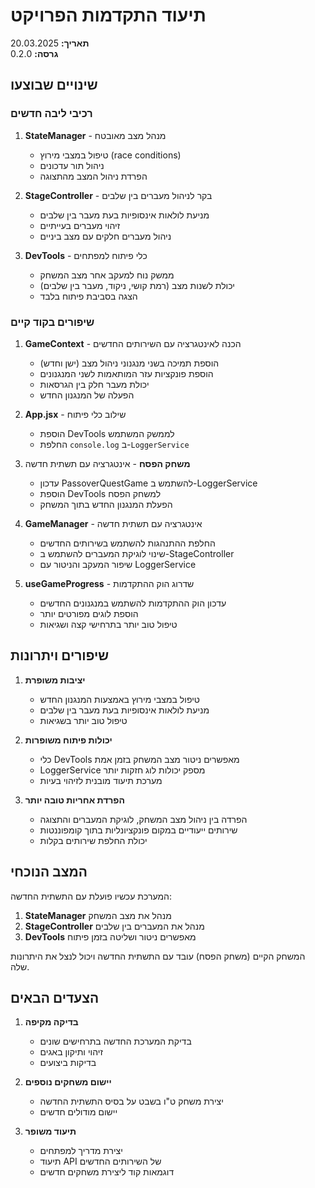 # תיעוד התקדמות הפרויקט

**תאריך:** 20.03.2025  
**גרסה:** 0.2.0

## שינויים שבוצעו

### רכיבי ליבה חדשים

1. **StateManager** - מנהל מצב מאובטח
   - טיפול במצבי מירוץ (race conditions)
   - ניהול תור עדכונים
   - הפרדת ניהול המצב מהתצוגה

2. **StageController** - בקר לניהול מעברים בין שלבים
   - מניעת לולאות אינסופיות בעת מעבר בין שלבים
   - זיהוי מעברים בעייתיים
   - ניהול מעברים חלקים עם מצב ביניים

3. **DevTools** - כלי פיתוח למפתחים
   - ממשק נוח למעקב אחר מצב המשחק
   - יכולת לשנות מצב (רמת קושי, ניקוד, מעבר בין שלבים)
   - הצגה בסביבת פיתוח בלבד

### שיפורים בקוד קיים

1. **GameContext** - הכנה לאינטגרציה עם השירותים החדשים
   - הוספת תמיכה בשני מנגנוני ניהול מצב (ישן וחדש)
   - הוספת פונקציות עזר המותאמות לשני המנגנונים
   - יכולת מעבר חלק בין הגרסאות
   - הפעלה של המנגנון החדש

2. **App.jsx** - שילוב כלי פיתוח
   - הוספת DevTools לממשק המשתמש
   - החלפת `console.log` ב-`LoggerService`

3. **משחק הפסח** - אינטגרציה עם תשתית חדשה
   - עדכון PassoverQuestGame להשתמש ב-LoggerService
   - הוספת DevTools למשחק הפסח
   - הפעלת המנגנון החדש בתוך המשחק

4. **GameManager** - אינטגרציה עם תשתית חדשה
   - החלפת ההתנהגות להשתמש בשירותים החדשים
   - שינוי לוגיקת המעברים להשתמש ב-StageController
   - שיפור המעקב והניטור עם LoggerService

5. **useGameProgress** - שדרוג הוק ההתקדמות
   - עדכון הוק ההתקדמות להשתמש במנגנונים החדשים
   - הוספת לוגים מפורטים יותר
   - טיפול טוב יותר בתרחישי קצה ושגיאות

## שיפורים ויתרונות

1. **יציבות משופרת**
   - טיפול במצבי מירוץ באמצעות המנגנון החדש
   - מניעת לולאות אינסופיות בעת מעבר בין שלבים
   - טיפול טוב יותר בשגיאות

2. **יכולות פיתוח משופרות**
   - כלי DevTools מאפשרים ניטור מצב המשחק בזמן אמת
   - LoggerService מספק יכולות לוג חזקות יותר
   - מערכת תיעוד מובנית לזיהוי בעיות

3. **הפרדת אחריות טובה יותר**
   - הפרדה בין ניהול מצב המשחק, לוגיקת המעברים והתצוגה
   - שירותים ייעודיים במקום פונקציונליות בתוך קומפוננטות
   - יכולת החלפת שירותים בקלות

## המצב הנוכחי

המערכת עכשיו פועלת עם התשתית החדשה:

1. **StateManager** מנהל את מצב המשחק
2. **StageController** מנהל את המעברים בין שלבים
3. **DevTools** מאפשרים ניטור ושליטה בזמן פיתוח

המשחק הקיים (משחק הפסח) עובד עם התשתית החדשה ויכול לנצל את היתרונות שלה.

## הצעדים הבאים

1. **בדיקה מקיפה**
   - בדיקת המערכת החדשה בתרחישים שונים
   - זיהוי ותיקון באגים
   - בדיקות ביצועים

2. **יישום משחקים נוספים**
   - יצירת משחק ט"ו בשבט על בסיס התשתית החדשה
   - יישום מודולים חדשים

3. **תיעוד משופר**
   - יצירת מדריך למפתחים
   - תיעוד API של השירותים החדשים
   - דוגמאות קוד ליצירת משחקים חדשים
